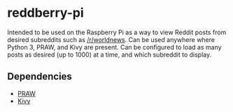 reddberry-pi
======
Intended to be used on the Raspberry Pi as a way to view Reddit posts from
desired subreddits such as [/r/worldnews](https://reddit.com/r/worldnews/).
Can be used anywhere where Python 3, PRAW, and Kivy are present. Can be configured to load as many posts as desired (up to 1000) at a time, and
which subreddit to display.
## Dependencies
* [PRAW](https://praw.org/)
* [Kivy](https://praw.readthedocs.io/en/stable/)

